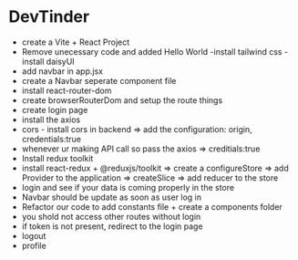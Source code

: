 # DevTinder

- create a Vite + React Project
- Remove unecessary code and added Hello World
-install tailwind css
-install daisyUI
- add navbar in app.jsx
- create a Navbar seperate component file
- install react-router-dom
- create browserRouterDom and setup the route things
- create login page
- install the axios
- cors - install cors in backend => add the configuration: origin, credentials:true
- whenever ur making API call so pass the axios => creditials:true
- Install redux toolkit
- install react-redux + @reduxjs/toolkit => create a configureStore => add Provider to the application =>     createSlice => add reducer to the store
- login and see if your data is coming properly in the store
- Navbar should be update as soon as user log in
- Refactor our code to add constants file + create a components folder
- you shold not access other routes without login
- if token is not present, redirect to the login page
- logout
- profile